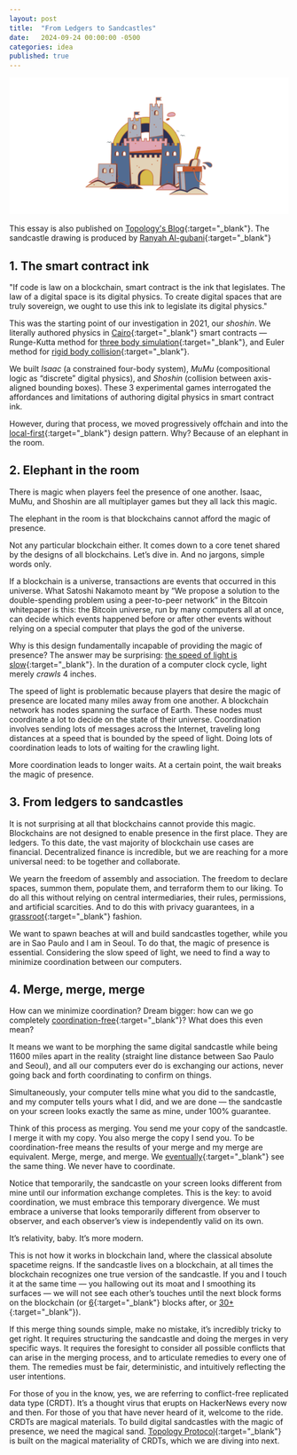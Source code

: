 ```yaml
---
layout: post
title:  "From Ledgers to Sandcastles"
date:   2024-09-24 00:00:00 -0500
categories: idea
published: true
---
```


<img src="/assets/sandcastle.png" width="700">

This essay is also published on [Topology's Blog](https://blog.topology.gg/from-ledgers-to-sandcastles/){:target="_blank"}. The sandcastle drawing is produced by [Ranyah Al-gubani](https://x.com/ra_algubani){:target="_blank"}

## 1. The smart contract ink
"If code is law on a blockchain, smart contract is the ink that legislates. The law of a digital space is its digital physics. To create digital spaces that are truly sovereign, we ought to use this ink to legislate its digital physics."

This was the starting point of our investigation in 2021, our *shoshin*. We literally authored physics in [Cairo](https://eprint.iacr.org/2021/1063.pdf){:target="_blank"} smart contracts — Runge-Kutta method for [three body simulation](https://x.com/guiltygyoza/status/1450161069058560000){:target="_blank"}, and Euler method for [rigid body collision](https://x.com/guiltygyoza/status/1452311405437366281){:target="_blank"}.

We built *Isaac* (a constrained four-body system), *MuMu* (compositional logic as “discrete” digital physics), and *Shoshin* (collision between axis-aligned bounding boxes). These 3 experimental games interrogated the affordances and limitations of authoring digital physics in smart contract ink.

However, during that process, we moved progressively offchain and into the [local-first](https://www.inkandswitch.com/local-first/){:target="_blank"} design pattern. Why? Because of an elephant in the room.

## 2. Elephant in the room
There is magic when players feel the presence of one another. Isaac, MuMu, and Shoshin are all multiplayer games but they all lack this magic.

The elephant in the room is that blockchains cannot afford the magic of presence.

Not any particular blockchain either. It comes down to a core tenet shared by the designs of all blockchains. Let’s dive in. And no jargons, simple words only.

If a blockchain is a universe, transactions are events that occurred in this universe. What Satoshi Nakamoto meant by “We propose a solution to the double-spending problem using a peer-to-peer network” in the Bitcoin whitepaper is this: the Bitcoin universe, run by many computers all at once, can decide which events happened before or after other events without relying on a special computer that plays the god of the universe.

Why is this design fundamentally incapable of providing the magic of presence? The answer may be surprising: [the speed of light is slow](https://youtu.be/Mc3tTRkjCvE){:target="_blank"}. In the duration of a computer clock cycle, light merely *crawls* 4 inches.

The speed of light is problematic because players that desire the magic of presence are located many miles away from one another. A blockchain network has nodes spanning the surface of Earth. These nodes must coordinate a lot to decide on the state of their universe. Coordination involves sending lots of messages across the Internet, traveling long distances at a speed that is bounded by the speed of light. Doing lots of coordination leads to lots of waiting for the crawling light.

More coordination leads to longer waits. At a certain point, the wait breaks the magic of presence.

## 3. From ledgers to sandcastles
It is not surprising at all that blockchains cannot provide this magic. Blockchains are not designed to enable presence in the first place. They are ledgers. To this date, the vast majority of blockchain use cases are financial. Decentralized finance is incredible, but we are reaching for a more universal need: to be together and collaborate.

We yearn the freedom of assembly and association. The freedom to declare spaces, summon them, populate them, and terraform them to our liking. To do all this without relying on central intermediaries, their rules, permissions, and artificial scarcities. And to do this with privacy guarantees, in a [grassroot](https://arxiv.org/pdf/2301.04391){:target="_blank"} fashion.

We want to spawn beaches at will and build sandcastles together, while you are in Sao Paulo and I am in Seoul. To do that, the magic of presence is essential. Considering the slow speed of light, we need to find a way to minimize coordination between our computers.

## 4. Merge, merge, merge
How can we minimize coordination? Dream bigger: how can we go completely [coordination-free](https://www.vldb.org/pvldb/vol8/p185-bailis.pdf){:target="_blank"}? What does this even mean?

It means we want to be morphing the same digital sandcastle while being 11600 miles apart in the reality (straight line distance between Sao Paulo and Seoul), and all our computers ever do is exchanging our actions, never going back and forth coordinating to confirm on things.

Simultaneously, your computer tells mine what you did to the sandcastle, and my computer tells yours what I did, and we are done — the sandcastle on your screen looks exactly the same as mine, under 100% guarantee.

Think of this process as merging. You send me your copy of the sandcastle. I merge it with my copy. You also merge the copy I send you. To be coordination-free means the results of your merge and my merge are equivalent. Merge, merge, and merge. We [eventually](https://en.wikipedia.org/wiki/Eventual_consistency){:target="_blank"} see the same thing. We never have to coordinate.

Notice that temporarily, the sandcastle on your screen looks different from mine until our information exchange completes. This is the key: to avoid coordination, we must embrace this temporary divergence. We must embrace a universe that looks temporarily different from observer to observer, and each observer’s view is independently valid on its own.

It’s relativity, baby. It’s more modern.

This is not how it works in blockchain land, where the classical absolute spacetime reigns. If the sandcastle lives on a blockchain, at all times the blockchain recognizes one true version of the sandcastle. If you and I touch it at the same time — you hallowing out its moat and I smoothing its surfaces — we will not see each other’s touches until the next block forms on the blockchain (or [6](https://en.bitcoin.it/wiki/Confirmation){:target="_blank"} blocks after, or [30+](https://developers.circle.com/stablecoins/docs/required-block-confirmations){:target="_blank"}).

If this merge thing sounds simple, make no mistake, it’s incredibly tricky to get right. It requires structuring the sandcastle and doing the merges in very specific ways. It requires the foresight to consider all possible conflicts that can arise in the merging process, and to articulate remedies to every one of them. The remedies must be fair, deterministic, and intuitively reflecting the user intentions.

For those of you in the know, yes, we are referring to conflict-free replicated data type (CRDT). It’s a thought virus that erupts on HackerNews every now and then. For those of you that have never heard of it, welcome to the ride. CRDTs are magical materials. To build digital sandcastles with the magic of presence, we need the magical sand. [Topology Protocol](https://paper.topology.gg/){:target="_blank"} is built on the magical materiality of CRDTs, which we are diving into next.